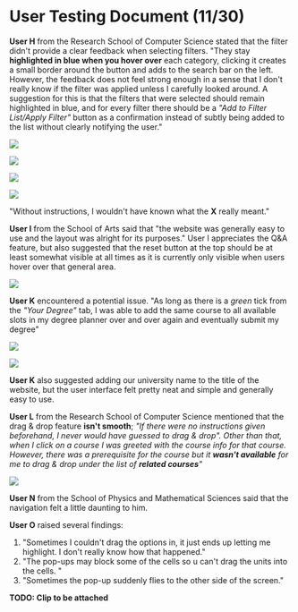 # User Testing Document (11/30)

**User H** from the Research School of Computer Science stated that the filter didn't provide a clear feedback when selecting filters. "They stay **highlighted in blue when you hover over** each category, clicking it creates a small border around the button and adds to the search bar on the left. However, the feedback does not feel strong enough in a sense that I don't really know if the filter was applied unless I carefully looked around. A suggestion for this is that the filters that were selected should remain highlighted in blue, and for every filter there should be a *"Add to Filter List/Apply Filter"* button as a confirmation instead of subtly being added to the list without clearly notifying the user."

![](https://scontent.fsyd6-1.fna.fbcdn.net/v/t1.15752-9/39589089_1942432919389142_1680818945730281472_n.png?_nc_cat=0&oh=56ae8099ba265eedb51c46267b1c5976&oe=5BF651C5)

![](https://scontent.fsyd6-1.fna.fbcdn.net/v/t1.15752-9/39746414_220393892156811_3981171625235054592_n.png?_nc_cat=0&oh=05d723c7bf9ff8dc2eaaa0ddc571bf26&oe=5BFC00D1)

![](https://scontent.fsyd6-1.fna.fbcdn.net/v/t1.15752-9/39861890_1877668442319354_6884852212078477312_n.png?_nc_cat=0&oh=c5a88cc747ab3c72ff9bea63bc704da7&oe=5BF1CCDD)

![](https://scontent.fsyd6-1.fna.fbcdn.net/v/t1.15752-9/39594263_2344640542245210_1920530790031032320_n.png?_nc_cat=0&oh=9a63d03934e45f29f9ab287690ee8380&oe=5C0DA090)

"Without instructions, I wouldn't have known what the **X** really meant."


**User I** from the School of Arts said that "the website was generally easy to use and the layout was alright for its purposes." User I appreciates the Q&A feature, but also suggested that the reset button at the top should be at least somewhat visible at all times as it is currently only visible when users hover over that general area.

![](https://scontent.fsyd6-1.fna.fbcdn.net/v/t1.15752-9/39538719_239572930033263_4752409290440966144_n.png?_nc_cat=0&oh=0129d0e9b062795680a943e6c581e9cd&oe=5C363FA3)


**User K** encountered a potential issue. "As long as there is a *green* tick from the *"Your Degree"* tab, I was able to add the same course to all available slots in my degree planner over and over again and eventually submit my degree" 

![](https://scontent.fsyd6-1.fna.fbcdn.net/v/t1.15752-9/39628753_676422786069055_8278573682360582144_n.png?_nc_cat=0&oh=5fda4c864384f90722e50536d0d5ac1e&oe=5BFD7D5A)

![](https://scontent.fsyd6-1.fna.fbcdn.net/v/t1.15752-9/39588929_458994954616064_1513887156211286016_n.png?_nc_cat=0&oh=65c9d5dfbc46ce22d31c7e0f853d06c2&oe=5BFA4D26)

**User K** also suggested adding our university name to the title of the website, but the user interface felt pretty neat and simple and generally easy to use.




**User L** from the Research School of Computer Science mentioned that the drag & drop feature **isn't smooth**; *"If there were no instructions given beforehand, I never would have guessed to drag & drop". Other than that, when I click on a course I was greeted with the course info for that course. However, there was a prerequisite for the course but it **wasn't available** for me to drag & drop under the list of **related courses**"*

![](https://scontent.fsyd6-1.fna.fbcdn.net/v/t1.15752-9/39616359_253545375294218_485787314010718208_n.png?_nc_cat=0&oh=5b3241a6a2acdccbbdb8702b0fcf096e&oe=5C364B4B)

**User N** from the School of Physics and Mathematical Sciences said that the navigation felt a little daunting to him.

**User O** raised several findings:
1. "Sometimes I couldn't drag the options in, it just ends up letting me highlight. I don't really know how that happened."
2. "The pop-ups may block some of the cells so u can't drag the units into the cells. "
3. "Sometimes the pop-up suddenly flies to the other side of the screen."

**TODO: Clip to be attached**
